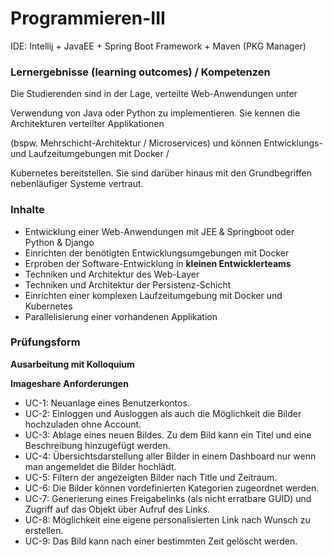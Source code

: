 # Programmieren-III

IDE: Intellij + JavaEE + Spring Boot Framework + Maven (PKG Manager)

### **Lernergebnisse (learning outcomes) / Kompetenzen**

Die Studierenden sind in der Lage, verteilte Web-Anwendungen unter

Verwendung von Java oder Python zu implementieren. Sie kennen die Architekturen verteilter Applikationen 

(bspw. Mehrschicht-Architektur / Microservices) und können Entwicklungs- und Laufzeitumgebungen mit Docker /

Kubernetes bereitstellen. Sie sind darüber hinaus mit den Grundbegriffen nebenläufiger Systeme vertraut.

### **Inhalte**

- Entwicklung einer Web-Anwendungen mit JEE & Springboot oder Python & Django 
- Einrichten der benötigten Entwicklungsumgebungen mit Docker
- Erproben der Software-Entwicklung in **kleinen Entwicklerteams**
- Techniken und Architektur des Web-Layer
- Techniken und Architektur der Persistenz-Schicht
- Einrichten einer komplexen Laufzeitumgebung mit Docker und Kubernetes
- Parallelisierung einer vorhandenen Applikation

### **Prüfungsform**

**Ausarbeitung mit Kolloquium**


**Imageshare**
**Anforderungen**
- UC-1: Neuanlage eines Benutzerkontos.
- UC-2: Einloggen und Ausloggen als auch die Möglichkeit die Bilder hochzuladen ohne Account.
- UC-3: Ablage eines neuen Bildes. Zu dem Bild kann ein Titel und eine Beschreibung hinzugefügt werden.
- UC-4: Übersichtsdarstellung aller Bilder in einem Dashboard nur wenn man angemeldet die Bilder hochlädt.
- UC-5: Filtern der angezeigten Bilder nach Title und Zeitraum.
- UC-6: Die Bilder können vordefinierten Kategorien zugeordnet werden.
- UC-7: Generierung eines Freigabelinks (als nicht erratbare GUID) und Zugriff auf das Objekt über Aufruf des Links. 
- UC-8: Möglichkeit eine eigene personalisierten Link nach Wunsch zu erstellen.
- UC-9: Das Bild kann nach einer bestimmten Zeit gelöscht werden.
